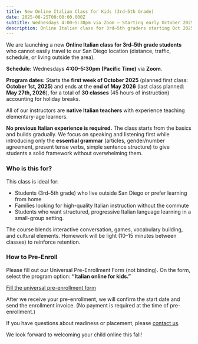 ```yaml
---
title: New Online Italian Class for Kids (3rd–5th Grade)
date: 2025-08-25T00:00:00.000Z
subtitle: Wednesdays 4:00–5:30pm via Zoom – Starting early October 2025
description: Online Italian class for 3rd–5th graders starting Oct 2025. Wednesdays 4–5:30pm Pacific on Zoom. 30 classes (Oct–May). Native instructors. Beginners welcome.
---
```


We are launching a new **Online Italian class for 3rd–5th grade students** who cannot easily travel to our San Diego location (distance, traffic, schedule, or living outside the area).

**Schedule:** Wednesdays **4:00–5:30pm (Pacific Time)** via **Zoom**. 

**Program dates:** Starts the **first week of October 2025** (planned first class: **October 1st, 2025**) and ends at the **end of May 2026** (last class planned: **May 27th, 2026**), for a total of **30 classes** (45 hours of instruction) accounting for holiday breaks.


All of our instructors are **native Italian teachers** with experience teaching elementary-age learners.

**No previous Italian experience is required.** The class starts from the basics and builds gradually. We focus on speaking and listening first while introducing only the **essential grammar** (articles, gender/number agreement, present tense verbs, simple sentence structure) to give students a solid framework without overwhelming them.

### Who is this for?

This class is ideal for:

* Students (3rd–5th grade) who live outside San Diego or prefer learning from home
* Families looking for high-quality Italian instruction without the commute
* Students who want structured, progressive Italian language learning in a small-group setting.

The course blends interactive conversation, games, vocabulary building, and cultural elements. Homework will be light (10–15 minutes between classes) to reinforce retention.

### How to Pre-Enroll

Please fill out our Universal Pre-Enrollment Form (not binding). On the form, select the program option: **“Italian online for kids.”**

<div class="tc">
<a href="https://docs.google.com/forms/d/e/1FAIpQLSd4sac0Y2wdTd9gm2AF1Y9uuVPPyJzHfHEphJPA1iYPkrP43g/viewform?usp=sf_link" class="btn raise">Fill the universal pre-enrollment form</a>
</div>

After we receive your pre-enrollment, we will confirm the start date and send the enrollment invoice. (No payment is required at the time of pre-enrollment.)

If you have questions about readiness or placement, please [contact us](/contact).

We look forward to welcoming your child online this fall!
